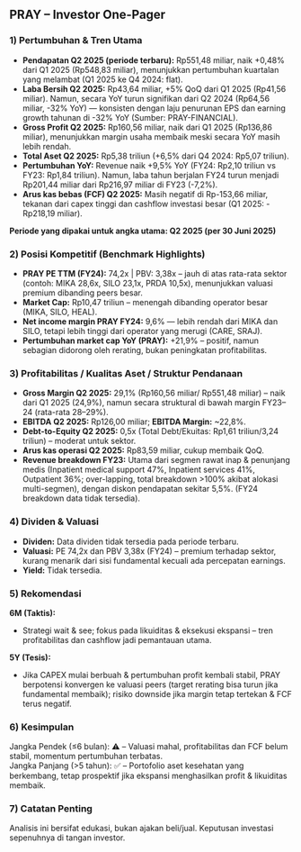 ## PRAY – Investor One-Pager

### 1) Pertumbuhan & Tren Utama
- **Pendapatan Q2 2025 (periode terbaru):** Rp551,48 miliar, naik +0,48% dari Q1 2025 (Rp548,83 miliar), menunjukkan pertumbuhan kuartalan yang melambat (Q1 2025 ke Q4 2024: flat).
- **Laba Bersih Q2 2025:** Rp43,64 miliar, +5% QoQ dari Q1 2025 (Rp41,56 miliar). Namun, secara YoY turun signifikan dari Q2 2024 (Rp64,56 miliar, -32% YoY) — konsisten dengan laju penurunan EPS dan earning growth tahunan di -32% YoY (Sumber: PRAY-FINANCIAL).
- **Gross Profit Q2 2025:** Rp160,56 miliar, naik dari Q1 2025 (Rp136,86 miliar), menunjukkan margin usaha membaik meski secara YoY masih lebih rendah.
- **Total Aset Q2 2025:** Rp5,38 triliun (+6,5% dari Q4 2024: Rp5,07 triliun).
- **Pertumbuhan YoY:** Revenue naik +9,5% YoY (FY24: Rp2,10 triliun vs FY23: Rp1,84 triliun). Namun, laba tahun berjalan FY24 turun menjadi Rp201,44 miliar dari Rp216,97 miliar di FY23 (-7,2%).
- **Arus kas bebas (FCF) Q2 2025:** Masih negatif di Rp-153,66 miliar, tekanan dari capex tinggi dan cashflow investasi besar (Q1 2025: -Rp218,19 miliar).

**Periode yang dipakai untuk angka utama: Q2 2025 (per 30 Juni 2025)**

### 2) Posisi Kompetitif (Benchmark Highlights)
- **PRAY PE TTM (FY24):** 74,2x | PBV: 3,38x – jauh di atas rata-rata sektor (contoh: MIKA 28,6x, SILO 23,1x, PRDA 10,5x), menunjukkan valuasi premium dibanding peers besar.
- **Market Cap:** Rp10,47 triliun – menengah dibanding operator besar (MIKA, SILO, HEAL).
- **Net income margin PRAY FY24:** 9,6% — lebih rendah dari MIKA dan SILO, tetapi lebih tinggi dari operator yang merugi (CARE, SRAJ).
- **Pertumbuhan market cap YoY (PRAY):** +21,9% – positif, namun sebagian didorong oleh rerating, bukan peningkatan profitabilitas.

### 3) Profitabilitas / Kualitas Aset / Struktur Pendanaan
- **Gross Margin Q2 2025:** 29,1% (Rp160,56 miliar/ Rp551,48 miliar) – naik dari Q1 2025 (24,9%), namun secara struktural di bawah margin FY23–24 (rata-rata 28–29%).
- **EBITDA Q2 2025:** Rp126,00 miliar; **EBITDA Margin:** ~22,8%.
- **Debt-to-Equity Q2 2025:** 0,5x (Total Debt/Ekuitas: Rp1,61 triliun/3,24 triliun) – moderat untuk sektor.
- **Arus kas operasi Q2 2025:** Rp83,59 miliar, cukup membaik QoQ.
- **Revenue breakdown FY23:** Utama dari segmen rawat inap & penunjang medis (Inpatient medical support 47%, Inpatient services 41%, Outpatient 36%; over-lapping, total breakdown >100% akibat alokasi multi-segmen), dengan diskon pendapatan sekitar 5,5%. (FY24 breakdown data tidak tersedia).

### 4) Dividen & Valuasi
- **Dividen:** Data dividen tidak tersedia pada periode terbaru.
- **Valuasi:** PE 74,2x dan PBV 3,38x (FY24) – premium terhadap sektor, kurang menarik dari sisi fundamental kecuali ada percepatan earnings.
- **Yield:** Tidak tersedia.

### 5) Rekomendasi
**6M (Taktis):**  
- Strategi wait & see; fokus pada likuiditas & eksekusi ekspansi – tren profitabilitas dan cashflow jadi pemantauan utama.

**5Y (Tesis):**  
- Jika CAPEX mulai berbuah & pertumbuhan profit kembali stabil, PRAY berpotensi konvergen ke valuasi peers (target rerating bisa turun jika fundamental membaik); risiko downside jika margin tetap tertekan & FCF terus negatif.

### 6) Kesimpulan
Jangka Pendek (≤6 bulan): ⚠️ – Valuasi mahal, profitabilitas dan FCF belum stabil, momentum pertumbuhan terbatas.  
Jangka Panjang (>5 tahun): ✅ – Portofolio aset kesehatan yang berkembang, tetap prospektif jika ekspansi menghasilkan profit & likuiditas membaik.

### 7) Catatan Penting
Analisis ini bersifat edukasi, bukan ajakan beli/jual. Keputusan investasi sepenuhnya di tangan investor.